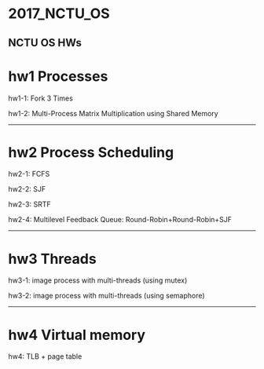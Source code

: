 # 2017_NCTU_OS
NCTU OS HWs
---------------------------------------------------------------
# hw1 Processes
hw1-1: Fork 3 Times

hw1-2: Multi-Process Matrix Multiplication using Shared Memory

---------------------------------------------------------------
# hw2 Process Scheduling
hw2-1: FCFS

hw2-2: SJF

hw2-3: SRTF

hw2-4: Multilevel Feedback Queue: Round-Robin+Round-Robin+SJF

---------------------------------------------------------------
# hw3 Threads
hw3-1: image process with multi-threads (using mutex)

hw3-2: image process with multi-threads (using semaphore)

---------------------------------------------------------------
# hw4 Virtual memory
hw4: TLB + page table
